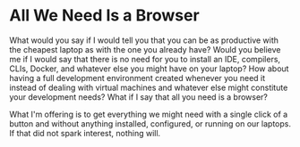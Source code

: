 # All We Need Is a Browser

What would you say if I would tell you that you can be as productive with the cheapest laptop as with the one you already have? Would you believe me if I would say that there is no need for you to install an IDE, compilers, CLIs, Docker, and whatever else you might have on your laptop? How about having a full development environment created whenever you need it instead of dealing with virtual machines and whatever else might constitute your development needs? What if I say that all you need is a browser?

What I'm offering is to get everything we might need with a single click of a button and without anything installed, configured, or running on our laptops. If that did not spark interest, nothing will.
